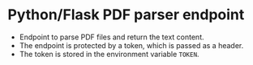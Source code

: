# Python/Flask PDF parser endpoint

- Endpoint to parse PDF files and return the text content.
- The endpoint is protected by a token, which is passed as a header.
- The token is stored in the environment variable `TOKEN`.
